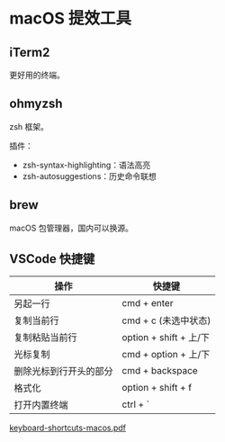 # macOS 提效工具

## iTerm2

更好用的终端。

## ohmyzsh

zsh 框架。

插件：

- zsh-syntax-highlighting：语法高亮
- zsh-autosuggestions：历史命令联想

## brew

macOS 包管理器，国内可以换源。

## VSCode 快捷键

| 操作                   | 快捷键                 |
| ---------------------- | ---------------------- |
| 另起一行               | cmd + enter            |
| 复制当前行             | cmd + c (未选中状态)   |
| 复制粘贴当前行         | option + shift + 上/下 |
| 光标复制               | cmd + option + 上/下   |
| 删除光标到行开头的部分 | cmd + backspace        |
| 格式化                 | option + shift + f     |
| 打开内置终端           | ctrl + `               |

[keyboard-shortcuts-macos.pdf](./keyboard-shortcuts-macos.pdf)
